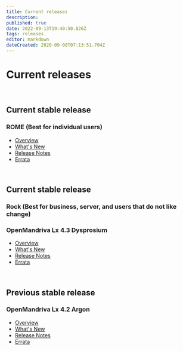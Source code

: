 ```yaml
---
title: Current releases
description: 
published: true
date: 2022-09-13T19:40:50.826Z
tags: releases
editor: markdown
dateCreated: 2020-09-08T07:13:51.704Z
---
```


# Current releases
<br>

## Current stable release
### ROME (Best for individual users)
- [Overview](/distribution/releases/omlxrolling)
- [What's New](/distribution/releases/omlxrolling/new)
- [Release Notes](/distribution/releases/omlxrolling/notes)
- [Errata](/distribution/releases/omlxrolling/errata)
<br>

## Current stable release
### Rock (Best for business, server, and users that do not like change)
### OpenMandriva Lx 4.3 Dysprosium
- [Overview](/distribution/releases/omlx43)
- [What's New](/distribution/releases/omlx43/new)
- [Release Notes](/distribution/releases/omlx43/notes)
- [Errata](/distribution/releases/omlx43/errata)
<br>

## Previous stable release
### OpenMandriva Lx 4.2 Argon
- [Overview](/distribution/releases/omlx42/)
- [What's New](/distribution/releases/omlx42/new)
- [Release Notes](/distribution/releases/omlx42/notes)
- [Errata](/distribution/releases/omlx42/errata)
<br>
